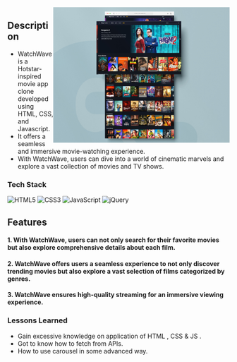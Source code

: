 <img align="right" alt="Coding" width="400" src="https://github.com/Dev-Mriganka/Movie-App-Hotstar-Clone/blob/main/HS.jpg">


## Description 

- WatchWave is a Hotstar-inspired movie app clone developed using HTML, CSS, and Javascript.
- It offers a seamless and immersive movie-watching experience.
- With WatchWave, users can dive into a world of cinematic marvels and explore a vast collection of movies and TV shows.

### Tech Stack


![HTML5](https://img.shields.io/badge/html5-%23E34F26.svg?style=for-the-badge&logo=html5&logoColor=white)
![CSS3](https://img.shields.io/badge/css3-%231572B6.svg?style=for-the-badge&logo=css3&logoColor=white)
![JavaScript](https://img.shields.io/badge/javascript-%23323330.svg?style=for-the-badge&logo=javascript&logoColor=%23F7DF1E)
![jQuery](https://img.shields.io/badge/jquery-%230769AD.svg?style=for-the-badge&logo=jquery&logoColor=white)

## Features 

#### 1. With WatchWave, users can not only search for their favorite movies but also explore comprehensive details about each film.
  
#### 2. WatchWave offers users a seamless experience to not only discover trending movies but also explore a vast selection of films categorized by genres.
  
#### 3. WatchWave ensures high-quality streaming for an immersive viewing experience.



### Lessons Learned

- Gain excessive knowledge on application of HTML , CSS & JS .
- Got to know how to fetch from APIs.
- How to use carousel in some advanced way.
